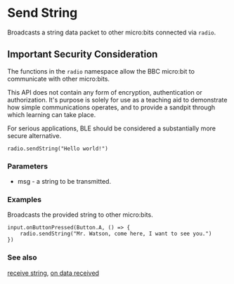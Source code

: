 # Send String

Broadcasts a string data packet to other micro:bits connected via ``radio``.

## Important Security Consideration

The functions in the ``radio`` namespace allow the BBC micro:bit to communicate with other micro:bits.

This API does not contain any form of encryption, authentication or authorization. It's purpose is solely for use as a teaching aid to demonstrate how simple communications operates, and to provide a sandpit through which learning can take place.

For serious applications, BLE should be considered a substantially more secure alternative.

```sig
radio.sendString("Hello world!")
```

### Parameters

* msg - a string to be transmitted.

### Examples

Broadcasts the provided string to other micro:bits.

```blocks
input.onButtonPressed(Button.A, () => {
    radio.sendString("Mr. Watson, come here, I want to see you.")
})
```

### See also

[receive string](/reference/radio/receive-string), [on data received](/reference/radio/on-data-received)
